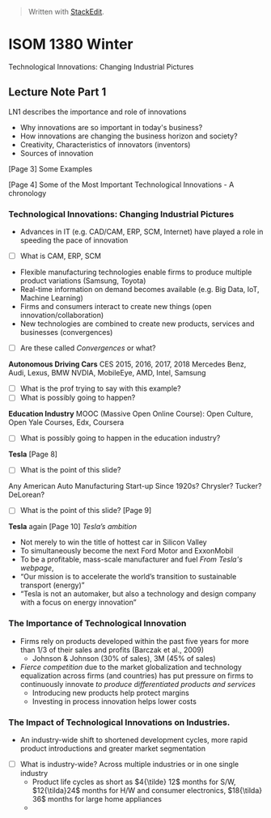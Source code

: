 


> Written with [StackEdit](https://stackedit.io/).

# ISOM 1380 Winter

Technological Innovations: Changing Industrial Pictures

## Lecture Note Part 1
LN1 describes the importance and role of innovations
- Why innovations are so important in today's business?
- How innovations are changing the business horizon and society?
- Creativity, Characteristics of innovators (inventors)
- Sources of innovation

[Page 3] Some Examples

[Page 4] Some of the Most Important Technological Innovations - A chronology

### Technological Innovations: Changing Industrial Pictures
- Advances in IT (e.g. CAD/CAM, ERP, SCM, Internet) have played a role in speeding the pace of innovation
- [ ] What is CAM, ERP, SCM
- Flexible manufacturing technologies enable firms to produce multiple product variations (Samsung, Toyota)
- Real-time information on demand becomes available (e.g. Big Data, IoT, Machine Learning)
- Firms and consumers interact to create new things (open innovation/collaboration)
- New technologies are combined to create new products, services and businesses (convergences)
- [ ] Are these called *Convergences* or what?

**Autonomous Driving Cars**
CES 2015, 2016, 2017, 2018
Mercedes Benz, Audi, Lexus, BMW
NVDIA, MobileEye, AMD, Intel, Samsung
- [ ] What is the prof trying to say with this example?
- [ ] What is possibly going to happen?

**Education Industry**
MOOC (Massive Open Online Course): Open Culture, Open Yale Courses, Edx, Coursera
- [ ] What is possibly going to happen in the education industry?

**Tesla** [Page 8]
- [ ] What is the point of this slide?

Any American Auto Manufacturing Start-up Since 1920s? Chrysler? Tucker? DeLorean?
- [ ] What is the point of this slide? [Page 9]

**Tesla** again [Page 10]
*Tesla’s ambition*
- Not merely to win the title of hottest car in Silicon Valley
- To simultaneously become the next Ford Motor and ExxonMobil
- To be a profitable, mass-scale manufacturer and fuel
*From Tesla's webpage*,
- “Our mission is to accelerate the world’s transition to sustainable transport (energy)”
- “Tesla is not an automaker, but also a technology and design company with a focus on energy innovation”

### The Importance of Technological Innovation
- Firms rely on products developed within the past five years for more than 1/3 of their sales and profits (Barczak et al., 2009)
	- Johnson & Johnson (30% of sales), 3M (45% of sales)
- *Fierce competition* due to the market globalization and technology equalization across firms (and countries) has put pressure on firms to continuously innovate *to produce differentiated products and services*
	- Introducing new products help protect margins
	- Investing in process innovation helps lower costs

### The Impact of Technological Innovations on Industries.
- An industry-wide shift to shortened development cycles, more rapid product introductions and greater market segmentation
- [ ] What is industry-wide? Across multiple industries or in one single industry
	- Product life cycles as short as $4{\tilde} 12$ months for S/W, $12{\tilda}24$ months for H/W and consumer electronics, $18{\tilda} 36$ months for large home appliances
	- 
<!--stackedit_data:
eyJoaXN0b3J5IjpbLTE4MzEzMTE5OTIsLTU3Njc2OTY5MywyMD
IyNDc5NzM2LC0xNzQ4Mjk5MDgzLDg1MTEwMjEyNF19
-->